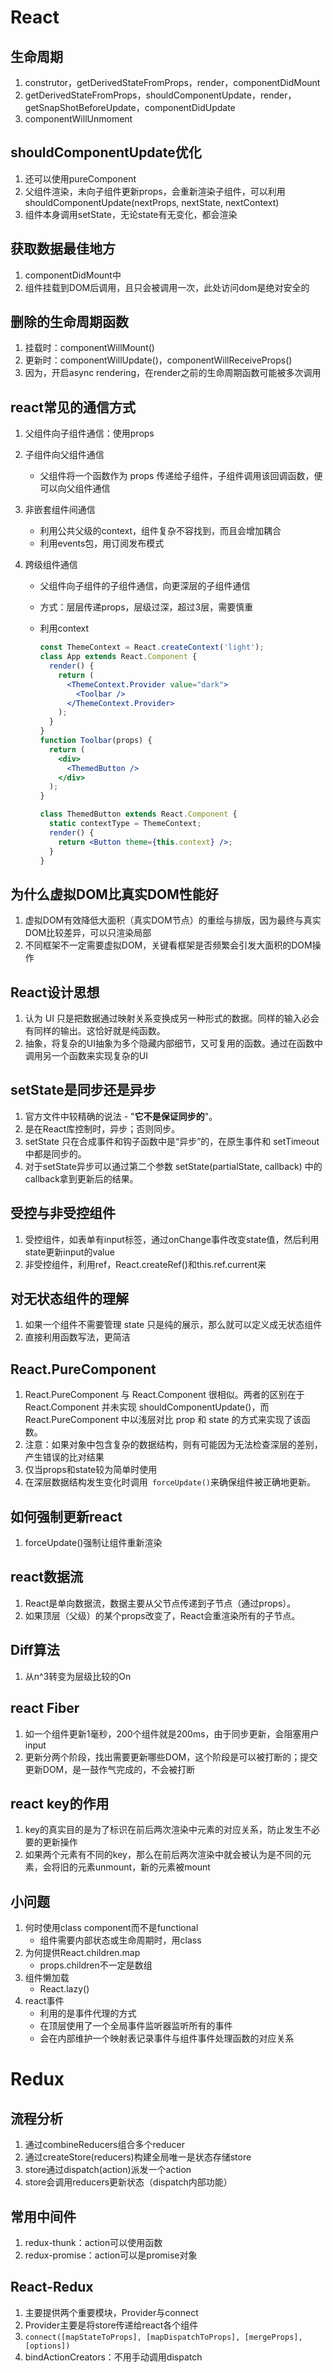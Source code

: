 # React

## 生命周期

1. construtor，getDerivedStateFromProps，render，componentDidMount
2. getDerivedStateFromProps，shouldComponentUpdate，render，getSnapShotBeforeUpdate，componentDidUpdate
3. componentWillUnmoment

## shouldComponentUpdate优化

1. 还可以使用pureComponent
2. 父组件渲染，未向子组件更新props，会重新渲染子组件，可以利用shouldComponentUpdate(nextProps, nextState, nextContext) 
3. 组件本身调用setState，无论state有无变化，都会渲染

## 获取数据最佳地方

1. componentDidMount中
2. 组件挂载到DOM后调用，且只会被调用一次，此处访问dom是绝对安全的

## 删除的生命周期函数

1. 挂载时：componentWillMount()
2. 更新时：componentWillUpdate()，componentWillReceiveProps()
3. 因为，开启async rendering，在render之前的生命周期函数可能被多次调用

## react常见的通信方式

1. 父组件向子组件通信：使用props

2. 子组件向父组件通信

	- 父组件将一个函数作为 props 传递给子组件，子组件调用该回调函数，便可以向父组件通信

3. 非嵌套组件间通信

	- 利用公共父级的context，组件复杂不容找到，而且会增加耦合
	- 利用events包，用订阅发布模式

4. 跨级组件通信

	- 父组件向子组件的子组件通信，向更深层的子组件通信

	- 方式：层层传递props，层级过深，超过3层，需要慎重

	- 利用context

		```jsx
		const ThemeContext = React.createContext('light');
		class App extends React.Component {
		  render() {
		    return (
		      <ThemeContext.Provider value="dark">
		        <Toolbar />
		      </ThemeContext.Provider>
		    );
		  }
		}
		function Toolbar(props) {
		  return (
		    <div>
		      <ThemedButton />
		    </div>
		  );
		}
		
		class ThemedButton extends React.Component {
		  static contextType = ThemeContext;
		  render() {
		    return <Button theme={this.context} />;
		  }
		}
		```

		

## 为什么虚拟DOM比真实DOM性能好

1. 虚拟DOM有效降低大面积（真实DOM节点）的重绘与排版，因为最终与真实DOM比较差异，可以只渲染局部
2. 不同框架不一定需要虚拟DOM，关键看框架是否频繁会引发大面积的DOM操作

## React设计思想

1. 认为 UI 只是把数据通过映射关系变换成另一种形式的数据。同样的输入必会有同样的输出。这恰好就是纯函数。
2. 抽象，将复杂的UI抽象为多个隐藏内部细节，又可复用的函数。通过在函数中调用另一个函数来实现复杂的UI

## setState是同步还是异步

1. 官方文件中较精确的说法 - "**它不是保证同步的**"。
3. 是在React库控制时，异步；否则同步。
4. setState 只在合成事件和钩子函数中是“异步”的，在原生事件和 setTimeout 中都是同步的。
5. 对于setState异步可以通过第二个参数 setState(partialState, callback) 中的callback拿到更新后的结果。

## 受控与非受控组件

1. 受控组件，如表单有input标签，通过onChange事件改变state值，然后利用state更新input的value
2. 非受控组件，利用ref，React.createRef()和this.ref.current来

## 对无状态组件的理解

1. 如果一个组件不需要管理 state 只是纯的展示，那么就可以定义成无状态组件
2. 直接利用函数写法，更简洁

## React.PureComponent

1. React.PureComponent 与 React.Component 很相似。两者的区别在于 React.Component 并未实现 shouldComponentUpdate()，而 React.PureComponent 中以浅层对比 prop 和 state 的方式来实现了该函数。
2. 注意：如果对象中包含复杂的数据结构，则有可能因为无法检查深层的差别，产生错误的比对结果
3. 仅当props和state较为简单时使用
4. 在深层数据结构发生变化时调用` forceUpdate()`来确保组件被正确地更新。

## 如何强制更新react

1. forceUpdate()强制让组件重新渲染

## react数据流

1. React是单向数据流，数据主要从父节点传递到子节点（通过props）。
2. 如果顶层（父级）的某个props改变了，React会重渲染所有的子节点。

## Diff算法

1. 从n^3转变为层级比较的On

## react Fiber

1. 如一个组件更新1毫秒，200个组件就是200ms，由于同步更新，会阻塞用户input
2. 更新分两个阶段，找出需要更新哪些DOM，这个阶段是可以被打断的；提交更新DOM，是一鼓作气完成的，不会被打断

## react key的作用

1. key的真实目的是为了标识在前后两次渲染中元素的对应关系，防止发生不必要的更新操作
2. 如果两个元素有不同的key，那么在前后两次渲染中就会被认为是不同的元素，会将旧的元素unmount，新的元素被mount

## 小问题

1. 何时使用class component而不是functional
	- 组件需要内部状态或生命周期时，用class
2. 为何提供React.children.map
	- props.children不一定是数组
3. 组件懒加载
   - React.lazy()
4. react事件
   - 利用的是事件代理的方式
   - 在顶层使用了一个全局事件监听器监听所有的事件
   - 会在内部维护一个映射表记录事件与组件事件处理函数的对应关系

# Redux

## 流程分析

1. 通过combineReducers组合多个reducer
2. 通过createStore(reducers)构建全局唯一是状态存储store
3. store通过dispatch(action)派发一个action
4. store会调用reducers更新状态（dispatch内部功能）

## 常用中间件

1. redux-thunk：action可以使用函数
2. redux-promise：action可以是promise对象

## React-Redux

1. 主要提供两个重要模块，Provider与connect
2. Provider主要是将store传递给react各个组件
3. `connect([mapStateToProps], [mapDispatchToProps], [mergeProps], [options])`
4. bindActionCreators：不用手动调用dispatch